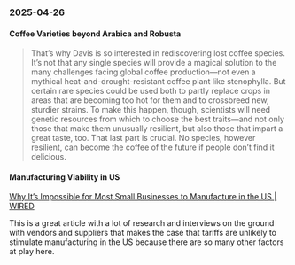 ### 2025-04-26
#### Coffee Varieties beyond Arabica and Robusta

> That’s why Davis is so interested in rediscovering lost coffee species. It’s not that any single species will provide a magical solution to the many challenges facing global coffee production—not even a mythical heat-and-drought-resistant coffee plant like stenophylla. But certain rare species could be used both to partly replace crops in areas that are becoming too hot for them and to crossbreed new, sturdier strains. To make this happen, though, scientists will need genetic resources from which to choose the best traits—and not only those that make them unusually resilient, but also those that impart a great taste, too. That last part is crucial. No species, however resilient, can become the coffee of the future if people don’t find it delicious.

#### Manufacturing Viability in US
[Why It’s Impossible for Most Small Businesses to Manufacture in the US \| WIRED](https://archive.is/0hzIV)

This is a great article with a lot of research and interviews on the ground with vendors and suppliers that makes the case that tariffs are unlikely to stimulate manufacturing in the US because there are so many other factors at play here.


